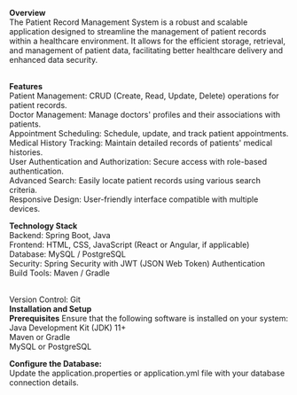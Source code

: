 <b>Overview</b>
<br>
The Patient Record Management System is a robust and scalable application designed to streamline the management of patient records within a healthcare environment. It allows for the efficient storage, retrieval, and management of patient data, facilitating better healthcare delivery and enhanced data security.

<br>
<b>Features</b>
<br>
Patient Management: CRUD (Create, Read, Update, Delete) operations for patient records.
<br>
Doctor Management: Manage doctors' profiles and their associations with patients.
<br>
Appointment Scheduling: Schedule, update, and track patient appointments.
<br>
Medical History Tracking: Maintain detailed records of patients' medical histories.
<br>
User Authentication and Authorization: Secure access with role-based authentication.
<br>
Advanced Search: Easily locate patient records using various search criteria.
<br>
Responsive Design: User-friendly interface compatible with multiple devices.

<br>

<b>Technology Stack</b>
<br>
Backend: Spring Boot, Java
<br>
Frontend: HTML, CSS, JavaScript (React or Angular, if applicable)
<br>
Database: MySQL / PostgreSQL
<br>
Security: Spring Security with JWT (JSON Web Token) Authentication
<br>
Build Tools: Maven / Gradle

<br>
Version Control: Git

<br>
<b>Installation and Setup</b>

<br>
<b>Prerequisites</b>
Ensure that the following software is installed on your system:
<br>
Java Development Kit (JDK) 11+
<br>
Maven or Gradle
<br>
MySQL or PostgreSQL
<br>

<b>Configure the Database:</b>
<br>
Update the application.properties or application.yml file with your database connection details.
<br>






